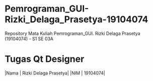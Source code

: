 # Pemrograman_GUI-Rizki_Delaga_Prasetya-19104074
Repository Mata Kuliah Pemrograman_GUI. Rizki Delaga Prasetya (19104074) - S1 SE 03A


# Tugas Qt Designer

|Nama  | Rizki Delaga Prasetya|
|NIM   | 19104074|

